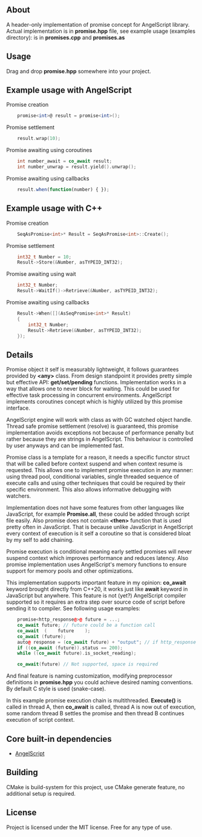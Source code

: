 ## About
A header-only implementation of promise concept for AngelScript library. Actual implementation is in __promise.hpp__ file, see example usage (examples directory): is in __promises.cpp__ and __promises.as__

## Usage
Drag and drop __promise.hpp__ somewhere into your project.

## Example usage with AngelScript
Promise creation
```as
    promise<int>@ result = promise<int>();
```

Promise settlement
```cpp
    result.wrap(10);
```

Promise awaiting using coroutines
```cpp
    int number_await = co_await result;
    int number_unwrap = result.yield().unwrap();
```

Promise awaiting using callbacks
```js
    result.when(function(number) { });
```

## Example usage with C++
Promise creation
```cpp
    SeqAsPromise<int>* Result = SeqAsPromise<int>::Create();
```

Promise settlement
```cpp
    int32_t Number = 10;
    Result->Store(&Number, asTYPEID_INT32);
```

Promise awaiting using wait
```cpp
    int32_t Number;
    Result->WaitIf()->Retrieve(&Number, asTYPEID_INT32);
```

Promise awaiting using callbacks
```cpp
    Result->When([](AsSeqPromise<int>* Result)
    {
        int32_t Number;
        Result->Retrieve(&Number, asTYPEID_INT32);
    });
```

## Details
Promise object it self is measurably lightweight, it follows guarantees provided by **\<any\>** class.
From design standpoint it provides pretty simple but effective API: **get/set/pending** functions.
Implementation works in a way that allows one to never block for waiting. This could be used for
effective task processing in concurrent environments. AngelScript implements coroutines concept which
is highly utilized by this promise interface.

AngelScript engine will work with class as with GC watched object handle. Thread safe promise settlement (resolve)
is guaranteed, this promise implementation avoids exceptions not because of performance penalty but rather because
they are strings in AngelScript. This behaviour is controlled by user anyways and can be implemented fast.

Promise class is a template for a reason, it needs a specific functor struct that will be called before context suspend
and when context resume is requested. This allows one to implement promise execution in any manner: using thread pool, conditional variables, single threaded sequence of execute calls and using other techniques that could be required by their specific environment. This also allows informative debugging with watchers.

Implementation does not have some features from other languages like JavaScript, for example **Promise.all**, these could be added through script file easily. Also promise does not contain **\<then\>** function that is used pretty often in JavaScript. That is because unlike JavaScript in AngelScript every context of execution is it self a coroutine so that is considered bloat by my self to add chaining.

Promise execution is conditional meaning early settled promises will never suspend context which improves performance and reduces latency. Also promise implementation uses AngelScript's memory functions to ensure support for memory pools and other optimizations.

This implementation supports important feature in my opinion: __co_await__ keyword brought directly from C++20, it works just like __await__ keyword in JavaScript but anywhere. This feature is not (yet?) AngelScript compiler supported so it requires an extra step over source code of script before sending it to compiler. See following usage examples:
```cpp
    promise<http_response@>@ future = ...;
    co_await future; // future could be a function call
    co_await  (    future    );
    co_await (future);
    auto@ response = (co_await future) + "output"; // if http_response has plus op
    if ((co_await (future)).status == 200);
    while ((co_await future).is_socket_reading);

    co_await(future) // Not supported, space is required
```

And final feature is naming customization, modifying preprocessor definitions in __promise.hpp__ you could achieve desired naming conventions. By default C style is used (snake-case). 

In this example promise execution chain is multithreaded. __Execute()__ is called in thread A, then __co_await__ is called, thread A is now out of execution, some random thread B settles the promise and then thread B continues execution of script context.

## Core built-in dependencies
* [AngelScript](https://sourceforge.net/projects/angelscript/)

## Building
CMake is build-system for this project, use CMake generate feature, no additional setup is required.

## License
Project is licensed under the MIT license. Free for any type of use.